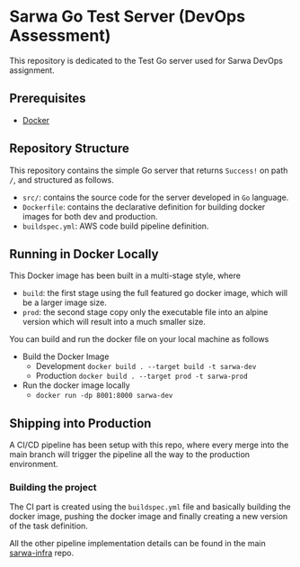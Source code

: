 # Sarwa Go Test Server (DevOps Assessment)

This repository is dedicated to the Test Go server used for Sarwa DevOps assignment.

## Prerequisites

- [Docker](https://docs.docker.com/get-docker/)

## Repository Structure

This repository contains the simple Go server that returns `Success!` on path `/`, and structured as follows.

- `src/`: contains the source code for the server developed in `Go` language.
- `Dockerfile`: contains the declarative definition for building docker images for both dev and production.
- `buildspec.yml`: AWS code build pipeline definition.

## Running in Docker Locally

This Docker image has been built in a multi-stage style, where

- `build`: the first stage using the full featured go docker image, which will be a larger image size.
- `prod`: the second stage copy only the executable file into an alpine version which will result into a much smaller size.

You can build and run the docker file on your local machine as follows

- Build the Docker Image
  - Development `docker build . --target build -t sarwa-dev`
  - Production `docker build . --target prod -t sarwa-prod`
- Run the docker image locally
  - `docker run -dp 8001:8000 sarwa-dev`

## Shipping into Production 

A CI/CD pipeline has been setup with this repo, where every merge into the main branch will trigger the pipeline all the way to the production environment.

### Building the project 

The CI part is created using the `buildspec.yml` file and basically building the docker image, pushing the docker image and finally creating a new version of the task definition.

All the other pipeline implementation details can be found in the main [sarwa-infra](https://github.com/tariq-shatat/sarwa-infra) repo.
